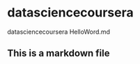 datasciencecoursera
===================

datasciencecoursera
HelloWord.md
## This is a markdown file
